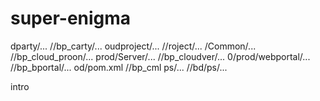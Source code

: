 # super-enigma

dparty/... //bp_carty/...
oudproject/... //roject/...
/Common/... //bp_cloud_proon/...
prod/Server/... //bp_cloudver/...
0/prod/webportal/... //bp_bportal/...
od/pom.xml //bp_cml
ps/... //bd/ps/...

intro